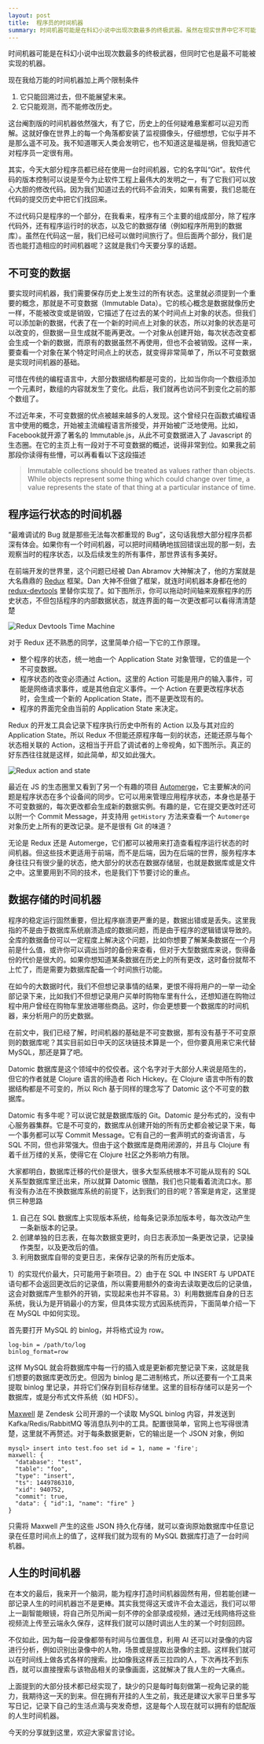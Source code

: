 ```yaml
---
layout: post
title:  程序员的时间机器
summary: 时间机器可能是在科幻小说中出现次数最多的终极武器。虽然在现实世界中它不可能被实现，但在程序的世界里它却可以成为最有用的工具。
---
```

时间机器可能是在科幻小说中出现次数最多的终极武器，但同时它也是最不可能被实现的机器。

现在我给万能的时间机器加上两个限制条件

1. 它只能回溯过去，但不能展望末来。
2. 它只能观测，而不能修改历史。

这台阉割版的时间机器依然强大，有了它，历史上的任何疑难悬案都可以迎刃而解。这就好像在世界上的每一个角落都安装了监视摄像头，仔细想想，它似乎并不是那么遥不可及。我不知道哪天人类会发明它，也不知道这是福是祸，但我知道它对程序员一定很有用。

其实，今天大部分程序员都已经在使用一台时间机器，它的名字叫“Git”。软件代码的版本控制可以说是至今为止软件工程上最伟大的发明之一，有了它我们可以放心大胆的修改代码。因为我们知道过去的代码不会消失，如果有需要，我们总能在代码的提交历史中把它们找回来。

不过代码只是程序的一个部分，在我看来，程序有三个主要的组成部分，除了程序代码外，还有程序运行时的状态，以及它的数据存储（例如程序所用到的数据库）。虽然在代码这一层，我们已经可以做时间旅行了。但后面两个部分，我们是否也能打造相应的时间机器呢？这就是我们今天要分享的话题。

不可变的数据
-----------
要实现时间机器，我们需要保存历史上发生过的所有状态。这里就必须提到一个重要的概念，那就是不可变数据（Immutable Data）。它的核心概念是数据就像历史一样，不能被改变或是销毁，它描述了在过去的某个时间点上对象的状态。但我们可以添加新的数据，代表了在一个新的时间点上对象的状态，所以对象的状态是可以改变的，但数据一旦生成就不能再更改。一个对象从创建开始，每次状态改变都会生成一个新的数据，而原有的数据虽然不再使用，但也不会被销毁。这样一来，要查看一个对象在某个特定时间点上的状态，就变得非常简单了，所以不可变数据是实现时间机器的基础。

可惜在传统的编程语言中，大部分数据结构都是可变的，比如当你向一个数组添加一个元素时，数组的内容就发生了变化。此后，我们就再也访问不到变化之前的那个数组了。

不过近年来，不可变数据的优点被越来越多的人发现。这个曾经只在函数式编程语言中使用的概念，开始被主流编程语言所接受，并开始被广泛地使用。比如，Facebook就开源了著名的 Immutable.js，从此不可变数据进入了 Javascript 的生态圈。在它的主页上有一段对于不可变数据的概述，说得非常到位。如果我之前那段你读得有些懵，可以再看看以下这段描述

> Immutable collections should be treated as values rather than objects. While objects represent some thing which could change over time, a value represents the state of that thing at a particular instance of time. 
   
程序运行状态的时间机器
-------------------
“最难调试的 Bug 就是那些无法每次都重现的 Bug”，这句话我想大部分程序员都深有体会。如果你有一个时间机器，可以把时间精确地拔回错误出现的那一刻，去观察当时的程序状态，以及后续发生的所有事件，那世界该有多美好。

在前端开发的世界里，这个问题已经被 Dan Abramov 大神解决了，他的方案就是大名鼎鼎的 [Redux](https://redux.js.org/) 框架。Dan 大神不但做了框架，就连时间机器本身都在他的 [redux-devtools](https://github.com/gaearon/redux-devtools) 里替你实现了。如下图所示，你可以拖动时间轴来观察程序的历史状态，不但包括程序的内部数据状态，就连界面的每一次更改都可以看得清清楚楚

![Redux Devtools Time Machine](/images/redux-slider-monitor.gif)

对于 Redux 还不熟悉的同学，这里简单介绍一下它的工作原理。

- 整个程序的状态，统一地由一个 Application State 对象管理，它的值是一个不可变数据。
- 程序状态的改变必须通过 Action。这里的 Action 可能是用户的输入事件，可能是网络请求事件，或是其他自定义事件。一个 Action 在要更改程序状态时，会生成一个新的 Application State，而不是更改现有的。
- 程序的界面完全由当前的 Application State 来决定。

Redux 的开发工具会记录下程序执行历史中所有的 Action 以及与其对应的 Application State。所以 Redux 不但能还原程序每一刻的状态，还能还原与每个状态相关联的 Action，这相当于开启了调试者的上帝视角，如下图所示。真正的好东西往往就是这样，如此简单，却又如此强大。

![Redux action and state](/images/redux-diff-monitor.png)

最近在 JS 的生态圈里又看到了另一个有趣的项目 [Automerge](https://github.com/automerge/automerge)，它主要解决的问题是程序状态在多个设备间的同步。它可以用来管理应用程序状态，本身也是基于不可变数据的，每次更改都会生成新的数据实例。有趣的是，它在提交更改时还可以附一个 Commit Message，并支持用 `getHistory` 方法来查看一个 `Automerge` 对象历史上所有的更改记录。是不是很有 Git 的味道？

无论是 Redux 还是 Automerge，它们都可以被用来打造查看程序运行状态的时间机器。但这些技术更适用于前端，而不是后端，因为在后端的世界，服务程序本身往往只有很少量的状态，绝大部分的状态在数据存储层，也就是数据库或是文件之中。这里要用到不同的技术，也是我们下节要讨论的重点。

数据存储的时间机器
----------------
程序的稳定运行固然重要，但比程序崩溃更严重的是，数据出错或是丢失。这里我指的不是由于数据库系统崩溃造成的数据问题，而是由于程序的逻辑错误导致的。全库的数据备份可以一定程度上解决这个问题，比如你想要了解某条数据在一个月前是什么值，或许你可以调出当时的备份来查看，但对于大型数据库来说，恢得备份的代价是很大的。如果你想知道某条数据在历史上的所有更改，这时备份就帮不上忙了，而是需要为数据库配备一个时间旅行功能。

在如今的大数据时代，我们不但想记录事情的结果，更恨不得将用户的一举一动全部记录下来，比如我们不但想记录用户买单时购物车里有什么，还想知道在购物过程中用户曾经在购物车里放进哪些商品。这时，你会更想要一个数据库的时间机器，来分析用户的历史数据。

在前文中，我们已经了解，时间机器的基础是不可变数据，那有没有基于不可变原则的数据库呢？其实目前如日中天的区块链技术算是一个，但你要真用来它来代替 MySQL，那还是算了吧。

Datomic 数据库是这个领域中的佼佼者。这个名字对于大部分人来说是陌生的，但它的作者就是 Clojure 语言的缔造者 Rich Hickey。在 Clojure 语言中所有的数据结构都是不可变的，所以 Rich 基于同样的理念写了 Datomic 这个不可变的数据库。

Datomic 有多牛呢？可以说它就是数据库版的 Git。Datomic 是分布式的，没有中心服务器集群。它是不可变的，数据库从创建开始的所有历史都会被记录下来，每一个事务都可以写 Commit Message。它有自己的一套声明式的查询语言，与 SQL 不同，但也非常强大。但由于这个数据库是商用闭源的，并且与 Clojure 有着千丝万缕的关系，使得它在 Clojure 社区之外影响力有限。

大家都明白，数据库迁移的代价是很大，很多大型系统根本不可能从现有的 SQL 关系型数据库里迁出来，所以就算 Datomic 很酷，我们也只能看着流流口水。那有没有办法在不换数据库系统的前提下，达到我们的目的呢？答案是肯定，这里提供三种思路

1. 自己在 SQL 数据库上实现版本系统，给每条记录添加版本号，每次改动产生一条新版本的记录。
2. 创建单独的日志表，在每次数据变更时，向日志表添加一条更改记录，记录操作类型，以及更改后的值。
3. 利用数据库自带的变更日志，来保存记录的所有历史版本。

1）的实现代价最大，只可能用于新项目。2）由于在 SQL 中 INSERT 与 UPDATE 语句都不会返回更改后的记录值，所以需要用额外的查询去读取更改后的记录值，这会对数据库产生额外的开销，实现起来也并不容易。3）利用数据库自身的日志系统，我认为是开销最小的方案，但具体实现方式因系统而异，下面简单介绍一下在 MySQL 中如何实现。

首先要打开 MySQL 的 binlog，并将格式设为 row。

```
log-bin = /path/to/log
binlog_format=row
```

这样 MySQL 就会将数据库中每一行的插入或是更新都完整记录下来，这就是我们想要的数据库更改历史。但因为 binlog 是二进制格式，所以还要有一个工具来提取 binlog 里记录，并将它们保存到目标存储里。这里的目标存储可以是另一个数据库，或是分布式文件系统（如 HDFS）。

[Maxwell](http://maxwells-daemon.io/) 是 Zendesk 公司开源的一个读取 MySQL binlog 内容，并发送到 Kafka/Redis/RabbitMQ 等消息队列中的工具。配置很简单，官网上也写得很清楚，这里就不再赘述。对于每条数据更新，它的输出是一个 JSON 对象，例如

```
mysql> insert into test.foo set id = 1, name = 'fire';
maxwell: {
  "database": "test",
  "table": "foo",
  "type": "insert",
  "ts": 1449786310,
  "xid": 940752,
  "commit": true,
  "data": { "id":1, "name": "fire" }
}
```

只需将 Maxwell 产生的这些 JSON 持久化存储，就可以查询原始数据库中任意记录在任意时间点上的值了，这样我们就为现有的 MySQL 数据库打造了一台时间机器。

人生的时间机器
----
在本文的最后，我来开一个脑洞，能为程序打造时间机器固然有用，但若能创建一部记录人生的时间机器岂不是更棒。其实我觉得这天或许不会太遥远，我们可以带上一副智能眼镜，将自己所见所闻一刻不停的全部录成视频，通过无线网络将这些视频流上传至云端永久保存，这样我们就可以随时调出人生的某一个时刻回顾。

不仅如此，因为每一段录像都带有时间与位置信息，利用 AI 还可以对录像的内容进行分析，例如识别出录像中的人物，场景或是提取出录像的主题。这样我们就可以在时间线上做各式各样的搜索。比如像我这样丢三拉四的人，下次再找不到东西，就可以直接搜索与该物品相关的录像画面，这就解决了我人生的一大痛点。

上面提到的大部分技术都已经实现了，缺少的只是每时每刻做第一视角记录的能力，我期待这一天的到来。但在拥有开挂的人生之前，我还是建议大家平日里多写写日记，记录下自己的生活点滴与突发奇想，这是每个人现在就可以拥有的低配版的人生时间机器。

今天的分享就到这里，欢迎大家留言讨论。
